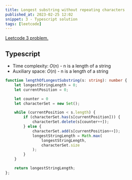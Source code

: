 ```yaml
---
title: Longest substring without repeating characters
published_at: 2023-02-25 12:02
snippet: 3 - Typescript solution
tags: [leetcode]
---
```


[Leetcode 3 problem.](https://leetcode.com/problems/longest-substring-without-repeating-characters/)

## Typescript

- Time complexity: $O(n)$ - n is a length of a string
- Auxiliary space: $O(n)$ - n is a length of a string

```typescript
function lengthOfLongestSubstring(s: string): number {
    let longestStringLength = 0;
    let currentPosition = 0;

    let counter = 0
    let characterSet = new Set();

    while (currentPosition < s.length) {
        if (characterSet.has(s[currentPosition])) {
            characterSet.delete(s[counter++]);
        } else {
            characterSet.add(s[currentPosition++]);
            longestStringLength = Math.max(
                longestStringLength,
                characterSet.size
            );
        }
    }

    return longestStringLength;
};
```